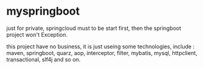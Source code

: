 # myspringboot
just for private, springcloud must to be start first, then the springboot project won't Exception.

this project have no business, it is just useing some technologies, include : maven, springboot, quarz, aop, interceptor,
filter, mybatis, mysql, httpclient, transactional, slf4j and so on.